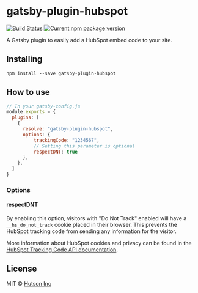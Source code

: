 # gatsby-plugin-hubspot

[![Build Status](https://travis-ci.com/hutsoninc/gatsby-plugin-hubspot.svg?branch=master)](https://travis-ci.com/hutsoninc/gatsby-plugin-hubspot) [![Current npm package version](https://img.shields.io/npm/v/gatsby-plugin-hubspot.svg)](https://www.npmjs.com/package/gatsby-plugin-hubspot) 

A Gatsby plugin to easily add a HubSpot embed code to your site.

## Installing

`npm install --save gatsby-plugin-hubspot`

## How to use

```js
// In your gatsby-config.js
module.exports = {
  plugins: [
    {
      resolve: "gatsby-plugin-hubspot",
      options: {
          trackingCode: "1234567",
          // Setting this parameter is optional
          respectDNT: true
      },
    },
  ]
}
```

### Options

#### respectDNT

By enabling this option, visitors with "Do Not Track" enabled will have a `__hs_do_not_track` cookie placed in their browser. This prevents the HubSpot tracking code from sending any information for the visitor.

More information about HubSpot cookies and privacy can be found in the [HubSpot Tracking Code API documentation](https://developers.hubspot.com/docs/methods/tracking_code_api/tracking_code_overview).

## License

MIT © [Hutson Inc](https://www.hutsoninc.com)
